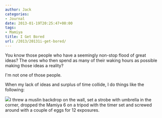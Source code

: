 ```yaml
---
author: Jack
categories:
- Journal
date: 2013-01-19T20:25:47+00:00
tags:
- Mamiya
title: I Get Bored
url: /2013/20131i-get-bored/
---
```


You know those people who have a seemingly non-stop flood of great ideas? The ones who then spend as many of their waking hours as possible making those ideas a reality?&nbsp;

I'm not one of those people.

When my lack of ideas and surplus of time collide, I do things like the following:</p> 

![][1]I threw a muslin backdrop on the wall, set a strobe with umbrella in the corner, dropped the Mamiya 6 on a tripod with the timer set and screwed around with a couple of eggs for 12 exposures.

 [1]: /wp-content/uploads/2013/01/2013-Roll-003_05.jpg